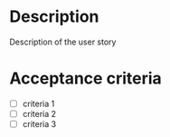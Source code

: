 # Description
Description of the user story 

# Acceptance criteria
- [ ] criteria 1
- [ ] criteria 2
- [ ] criteria 3
